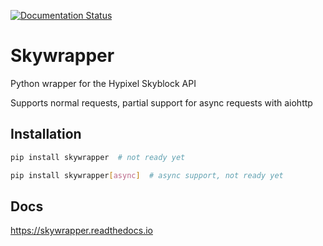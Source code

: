 [![Documentation Status](https://readthedocs.org/projects/skywrapper/badge/?version=latest)](https://skywrapper.readthedocs.io/en/latest/?badge=latest)

# Skywrapper

Python wrapper for the Hypixel Skyblock API

Supports normal requests, partial support for async requests with aiohttp

## Installation
```bash
pip install skywrapper  # not ready yet
```

```bash
pip install skywrapper[async]  # async support, not ready yet
```

## Docs
https://skywrapper.readthedocs.io
